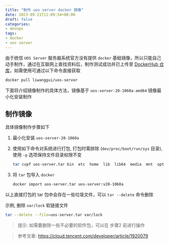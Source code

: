 ```yaml
---
title: "制作 uos server docker 镜像"
date: 2023-09-21T11:09:54+08:00
draft: false
categories: 
- devops
tags:
- docker
- uos server
---
```


由于统信 `UOS Server` 服务器系统官方没有提供 `docker` 基础镜像，所以只能自己动手制作，通过在互联网上查找资料后，制作测试成功并已上传至 [DockerHub 仓库](https://hub.docker.com/r/liwanggui/uos-server)，如需使用可通过以下命令直接获取

```bash
docker pull liwanggui/uos-server
```

下面将介绍镜像制作的具体方法，镜像基于 `uos-server-20-1060a-amd64` 镜像最小化安装制作

## 制作镜像

具体镜像制作步骤如下

1. 最小化安装 `uos-server-20-1060a`
2. 使用如下命令对系统进行打包, 打包时需排除 (`dev/proc/boot/run/sys` 目录), 使用 `-p` 选项保持文件目录权限不变

	```bash
	tar cvpf uos-server.tar bin  etc  home  lib  lib64  media  mnt  opt  root  sbin  srv  sys  tmp  usr  var
    ```

3. 将 `tar` 包导入 `docker` 

	```bash
	docker import uos-server.tar uos-server:v20-1060a
	```


以上直接打包的 tar 包中会存在一些垃圾文件，可以 `tar --delete` 命令删除

示例, 删除 `var/lock` 软链接文件

```bash
tar --delete --file=uos-server.tar var/lock
```

> 提示: 如需要删除一些不必要的软件包，可以在 步骤2 前进行操作

> 参考文章: https://cloud.tencent.com/developer/article/1920079